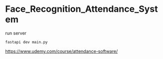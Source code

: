 # Face_Recognition_Attendance_System


run server
```
fastapi dev main.py
```

https://www.udemy.com/course/attendance-software/